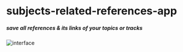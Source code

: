 # subjects-related-references-app
##### save all references & its links of your topics or tracks

![interface](https://user-images.githubusercontent.com/46943991/146576019-ba3ed68e-402f-4a60-aa41-a70a3e66c661.JPG)

